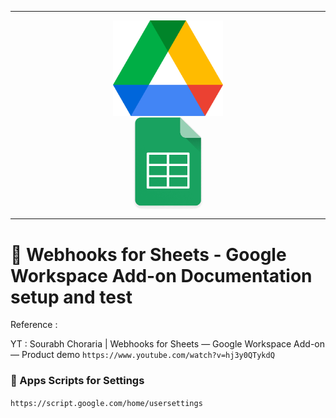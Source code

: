 ***

<p align="center">
    <img src="./gambar-petunjuk/google-drive-icon-logo.png" alt="google-drive-icon-logo" style="display: block; width: 35%; height: auto;">
    <img src="./gambar-petunjuk/sheets-icon-logo.png" alt="sheets-icon-logo" style="display: block; width: 23%; height: auto;">
</p>

***

# &#x1F6A9; Webhooks for Sheets - Google Workspace Add-on Documentation setup and test


 Reference :

   YT : Sourabh Choraria | Webhooks for Sheets — Google Workspace Add-on — Product demo `https://www.youtube.com/watch?v=hj3y0QTykdQ`



### &#x1F527; Apps Scripts for Settings

  `https://script.google.com/home/usersettings`
